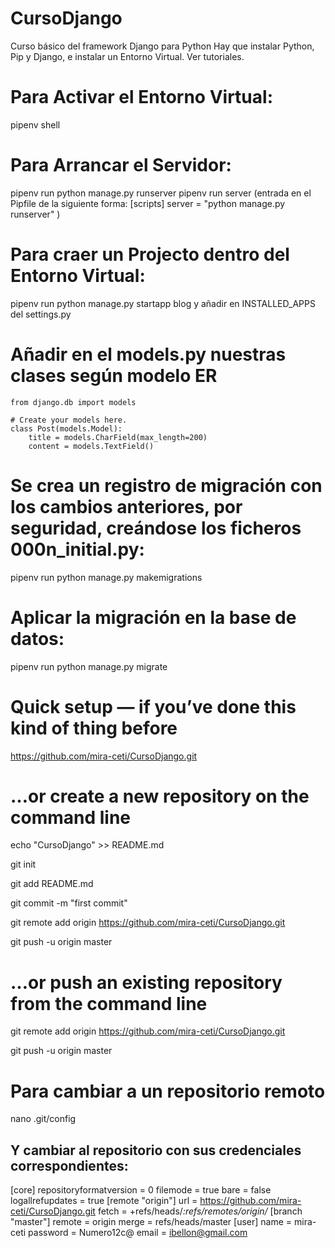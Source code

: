 # CursoDjango
Curso básico del framework Django para Python
Hay que instalar Python, Pip y Django, e instalar un Entorno Virtual. 
Ver tutoriales.

# Para Activar el Entorno Virtual:
pipenv shell

# Para Arrancar el Servidor: 
pipenv run python manage.py runserver
pipenv run server (entrada en el Pipfile de la siguiente forma:
    [scripts]
    server = "python manage.py runserver"
)

# Para craer un Projecto dentro del Entorno Virtual:
 pipenv run python manage.py startapp blog
 y añadir en INSTALLED_APPS del settings.py

# Añadir en el models.py nuestras clases según modelo ER
    from django.db import models

    # Create your models here.
    class Post(models.Model):
        title = models.CharField(max_length=200)
        content = models.TextField()
# Se crea un registro de migración con los cambios anteriores, por seguridad, creándose los ficheros 000n_initial.py:
 pipenv run python manage.py makemigrations

# Aplicar la migración en la base de datos:
 pipenv run python manage.py migrate

# Quick setup — if you’ve done this kind of thing before

https://github.com/mira-ceti/CursoDjango.git

# …or create a new repository on the command line

echo "CursoDjango" >> README.md

git init

git add README.md

git commit -m "first commit"

git remote add origin https://github.com/mira-ceti/CursoDjango.git

git push -u origin master


# …or push an existing repository from the command line
           
git remote add origin https://github.com/mira-ceti/CursoDjango.git

git push -u origin master

# Para cambiar a un repositorio remoto
nano .git/config
## Y cambiar al repositorio con sus credenciales correspondientes:
[core]
        repositoryformatversion = 0
        filemode = true
        bare = false
        logallrefupdates = true
[remote "origin"]
        url = https://github.com/mira-ceti/CursoDjango.git
        fetch = +refs/heads/*:refs/remotes/origin/*
[branch "master"]
        remote = origin
        merge = refs/heads/master
[user]
        name = mira-ceti
        password = Numero12c@
        email = ibellon@gmail.com



